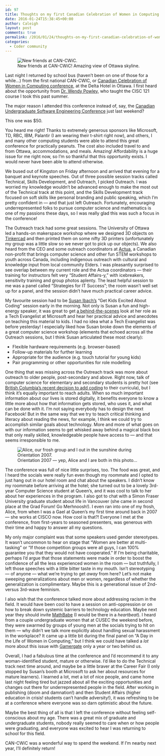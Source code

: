 ```yaml
---
id: 97
title: Thoughts on my first Canadian Celebration of Women in Computing 2016
date: 2016-01-24T15:38:45+00:00
author: Caleigh
layout: post
comments: true
permalink: /2016/01/24/thoughts-on-my-first-canadian-celebration-of-women-in-computing-2016/
categories:
  - Coder community
---
```

<figure><img src="{{ site.baseurl }}/public/posts/cancwic.jpg" alt="New friends at CAN-CWiC." sizes="(max-width: 550px) 100vw, 550px" data-recalc-dims="1" /><figcaption>New friends at CAN-CWiC! Amazing view of Ottawa skyline.</figcaption></figure> 

Last night I returned by school bus (haven&#8217;t been on one of those for a while&#8230;) from the first national CAN-CWIC, or [Canadian Celebration of Women in Computing conference](http://www.can-cwic.ca/), at the Delta Hotel in Ottawa. I first heard about the opportunity from [Dr. Wendy Powley](http://wendypowley.weebly.com/), who taught the CISC 121 course I took this past summer.

The major reason I attended this conference instead of, say, the [Canadian Undergraduate Software Engineering Conference](http://cusec.net/) just last weekend?

This one was $50.

You heard me right! Thanks to extremely generous sponsors like Microsoft, TD, RBC, IBM, Palantir (I am wearing their t-shirt right now), and others, I and many other computing students were able to attend this great conference for practically peanuts. The cost also included travel to and from Ottawa, accommodations, and meals. Amazing! Affordability is a huge issue for me right now, so I&#8217;m so thankful that this opportunity exists. I would never have been able to attend otherwise.

We bused out of Kingston on Friday afternoon and arrived that evening for a banquet and keynote speeches. Out of three possible session tracks called Technical, Skills Development, and Outreach, I picked Outreach. I was worried my knowledge wouldn&#8217;t be advanced enough to make the most out of the Technical track at this point, and the Skills Development track focused on soft skills like personal branding and public speaking, which I&#8217;m pretty confident in &#8212; and that just left Outreach. Fortunately, encouraging underrepresented folks to pursue computer science and mathematics is one of my passions these days, so I was really glad this was such a focus in the conference!

The Outreach track had some great sessions. The University of Ottawa led a hands-on makerspace workshop where we designed 3D objects on [Tinkercad](https://www.tinkercad.com/) and then printed them on some nifty 3D printers (unfortunately my group was a little slow so we never got to pick up our objects). We also heard from the CEO and some outreach coordinators at [Actua](http://www.actua.ca), a Canadian non-profit that brings computer science and other fun STEM workshops to youth across Canada, including indigenous outreach with cultural and knowledge input from local community Elders. I was pleasantly surprised to see overlap between my current role and the Actua coordinators &#8212; their training for instructors felt very &#8220;Student Affairs-y,&#8221; with icebreakers, sensitivity training and group photos aplenty. The least helpful session to me was a panel called &#8220;Strategies for IT Success&#8221;; the room wasn&#8217;t well set up for a panel, and the session didn&#8217;t have much practical career advice.

My favourite session had to be [Susan Ibach&#8217;s](http://www.twitter.com/HockeyGeekGirl) &#8220;Get Kids Excited About Coding&#8221; session early in the morning. Not only is Susan a fun and high-energy speaker, it was great to get [a behind-the-scenes](http://blogs.msdn.com/b/cdndevs/p/canwic.aspx) look at her role as a Tech Evangelist at Microsoft and hear her practical advice and anecdotes on teaching this material to kids. I had no idea what a Tech Evangelist was before yesterday! I especially liked how Susan broke down the elements of a great computer science workshop (elements that echoed across all the Outreach sessions, but I think Susan articulated these most clearly):

  * Flexible hardware requirements (e.g. browser-based)
  * Follow-up materials for further learning
  * Appropriate for the audience (e.g. touch tutorial for young kids)
  * Pair programming or other opportunities for role modelling

One thing that was missing across the Outreach track was more about outreach to older people, post-secondary and above. Right now, talk of computer science for elementary and secondary students is pretty hot (see [British Columbia&#8217;s recent decision to add coding](http://www.theglobeandmail.com/technology/bc-government-adds-computer-coding-to-school-curriculum/article28234097/) to their curricula), but I think it&#8217;s equally important to reach adults. When so much important information about our lives is stored digitally, it benefits everyone to know a little more about how that information gets stored, who uses it, and what can be done with it. I&#8217;m not saying everybody has to design the next Facebook! But in the same way that we try to teach critical thinking and literacy about reading the news, for example, I think we could try to accomplish similar goals about technology. More and more of what goes on with our information seems to get whisked away behind a magical black box that only really skilled, knowledgeable people have access to &#8212; and that seems irresponsible to me.

<figure>
<img src="{{ site.baseurl }}/public/posts/frosh.jpg" alt="Alice, our frosh group and I out in the sunshine during Orientation 2007." sizes="(max-width: 433px) 100vw, 433px" data-recalc-dims="1">
<figcaption>Orientation 2007 &#8212; yep, Alice and I are both in this photo&#8230;</figcaption></figure> 

The conference was full of nice little surprises, too. The food was great, and I heard the socials were really fun even though my roommate and I opted to just hang out in our hotel room and chat about the speakers. I didn&#8217;t know my roommate before arriving at the hotel; she turned out to be a lovely 3rd-year Computer Science student at Queen&#8217;s, and it was cool to talk to her about her experiences in the program. I also got to chat with a Simon Fraser University graduate student about life in Vancouver (she came in second place at the Grad Forum! Go Merhnoosh!). I even ran into one of my frosh, Alice, from when I was a Gael at Queen&#8217;s my first time around back in 2007 &#8212; she works at CISCO now. How cool is that?! Everyone I met at the conference, from first-years to seasoned presenters, was generous with their time and happy to answer all my questions.

My only major complaint was that some speakers used gender stereotypes. It wasn&#8217;t uncommon to hear on stage that &#8220;Women are better at multi-tasking&#8221; or &#8220;If those competition groups were all guys, I can 100% guarantee you that they would not have cooperated.&#8221; If I&#8217;m being charitable, perhaps I&#8217;d argue that those statements were made in order to boost the confidence of all the less experienced women in the room &#8212; but truthfully, I left those speeches with a little bitter taste in my mouth. Isn&#8217;t stereotyping &#8212; of anyone &#8212; what we&#8217;re trying to get _away_ from here? Let&#8217;s not make sweeping generalizations about men or women, regardless of whether the generalization is complimentary. Maybe this is a generational issue of 2nd- versus 3rd-wave feminism.

I also wish that the conference talked more about addressing racism in the field. It would have been cool to have a session on anti-oppression or on how to break down systemic barriers to technology education. Maybe next year they should invite [MathBabe](http://mathbabe.org/) (I would be there in a _heartbeat_). I heard from a couple undergraduate women that at CUSEC the weekend before, they were swarmed by groups of young men at the socials trying to hit on them &#8212; why didn&#8217;t we talk more explicitly about handling sexual harassment in the workplace? It came up a little bit during the final panel on &#8220;A Day in the Life of Women in Computing,&#8221; but I think we could have talked a _lot_ more about this issue with [Gamergate](https://en.wikipedia.org/wiki/Gamergate_controversy) only a year or two behind us.

Overall, I had a fabulous time at the conference and I&#8217;d recommend it to any woman-identified student, mature or otherwise. I&#8217;d like to do the Technical track next time around, and maybe be a little braver at the Career Fair (I only stopped by Susan&#8217;s booth at Microsoft to ask her about resources for mature learners). I learned a lot, met a lot of nice people, and came home last night feeling tired but jazzed about all the exciting opportunities and changes out there for underrepresented people in the field. After working in publishing (doom and damnation!) and then Student Affairs (higher education in crisis! students can&#8217;t handle adversity!), it was refreshing to be at a conference where everyone was so darn optimistic about the future.

Maybe the best thing of all is that I left the conference without feeling self-conscious about my age. There was a great mix of graduate and undergraduate students, nobody really seemed to care when or how people were graduating, and everyone was excited to hear I was returning to school for this field.

CAN-CWiC was a wonderful way to spend the weekend. If I&#8217;m nearby next year, I&#8217;ll definitely return!